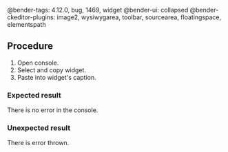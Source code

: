 @bender-tags: 4.12.0, bug, 1469, widget
@bender-ui: collapsed
@bender-ckeditor-plugins: image2, wysiwygarea, toolbar, sourcearea, floatingspace, elementspath

## Procedure

1. Open console.
2. Select and copy widget.
3. Paste into widget's caption.

### Expected result

There is no error in the console.

### Unexpected result

There is error thrown.
